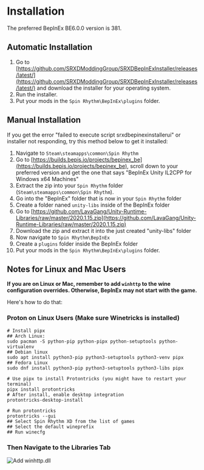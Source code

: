 # Installation
The preferred BepInEx BE6.0.0 version is 381.

## Automatic Installation

1. Go to [https://github.com/SRXDModdingGroup/SRXDBepInExInstaller/releases/latest/](https://github.com/SRXDModdingGroup/SRXDBepInExInstaller/releases/latest/) and download the installer for your operating system.
2. Run the installer.
3. Put your mods in the `Spin Rhythm\BepInEx\plugins` folder.

## Manual Installation

If you get the error "failed to execute script srxdbepinexinstallerui" or installer not responding, try this method below to get it installed:

1. Navigate to `Steam\steamapps\common\Spin Rhythm`
2. Go to [https://builds.bepis.io/projects/bepinex_be](https://builds.bepis.io/projects/bepinex_be), scroll down to your preferred version and get the one that says "BepInEx Unity IL2CPP for Windows x64 Machines"
3. Extract the zip into your `Spin Rhythm` folder (`Steam\steamapps\common\Spin Rhythm`).
4. Go into the "BepInEx" folder that is now in your `Spin Rhythm` folder
5. Create a folder naned `unity-libs` inside of the BepInEx folder
6. Go to [https://github.com/LavaGang/Unity-Runtime-Libraries/raw/master/2020.1.15.zip](https://github.com/LavaGang/Unity-Runtime-Libraries/raw/master/2020.1.15.zip)
7. Download the zip and extract it into the just created "unity-libs" folder
8. Now navigate to `Spin Rhythm\BepInEx`
9. Create a `plugins` folder inside the BepInEx folder
10. Put your mods in the `Spin Rhythm\BepInEx\plugins` folder.

## Notes for Linux and Mac Users

__If you are on Linux or Mac, remember to add `winhttp` to the wine configuration overrides. Otherwise, BepInEx may not start with the game.__

Here's how to do that:
### Proton on Linux Users (Make sure Winetricks is installed)

```shell
# Install pipx
## Arch Linux:
sudo pacman -S python-pip python-pipx python-setuptools python-virtualenv
## Debian linux
sudo apt install python3-pip python3-setuptools python3-venv pipx
## Fedora Linux
sudo dnf install python3-pip python3-setuptools python3-libs pipx

# Use pipx to install Protontricks (you might have to restart your terminal)
pipx install protontricks
# After install, enable desktop integration
protontricks-desktop-install

# Run protontricks
protontricks --gui
## Select Spin Rhythm XD from the list of games
## Select the default wineprefix
## Run winecfg
```

### Then Navigate to the Libraries Tab
![Add winhttp.dll](assets/winhttp_add.gif)
